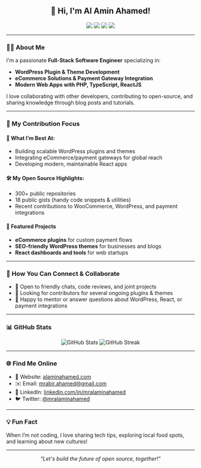 <!-- GitHub Profile README for Al Amin Ahamed -->

<h2 align="center">👋 Hi, I'm Al Amin Ahamed!</h2>
<p align="center">
  <img src="https://img.shields.io/github/followers/mralaminahamed?label=Followers&style=social" />
  <img src="https://img.shields.io/github/stars/mralaminahamed?label=Stars&style=social" />
  <img src="https://img.shields.io/badge/Hireable-Yes-success" />
  <img src="https://img.shields.io/badge/Location-Dhaka,%20Bangladesh-blue" />
</p>

---

### 🧑‍💻 About Me

I'm a passionate **Full-Stack Software Engineer** specializing in:

- **WordPress Plugin & Theme Development**
- **eCommerce Solutions & Payment Gateway Integration**
- **Modern Web Apps with PHP, TypeScript, ReactJS**

I love collaborating with other developers, contributing to open-source, and sharing knowledge through blog posts and tutorials.

---

### 🚩 My Contribution Focus

#### 🌟 What I’m Best At:
- Building scalable WordPress plugins and themes
- Integrating eCommerce/payment gateways for global reach
- Developing modern, maintainable React apps

#### 🛠️ My Open Source Highlights:
- 300+ public repositories
- 18 public gists (handy code snippets & utilities)
- Recent contributions to WooCommerce, WordPress, and payment integrations

#### 📌 Featured Projects
- **eCommerce plugins** for custom payment flows
- **SEO-friendly WordPress themes** for businesses and blogs
- **React dashboards and tools** for web startups

---

### 🤝 How You Can Connect & Collaborate

- 💬 Open to friendly chats, code reviews, and joint projects
- 🚀 Looking for contributors for several ongoing plugins & themes
- 📝 Happy to mentor or answer questions about WordPress, React, or payment integrations

---

### 📊 GitHub Stats

<p align="center">
  <img src="https://github-readme-stats.vercel.app/api?username=mralaminahamed&show_icons=true&hide_border=true&count_private=true&theme=radical" alt="GitHub Stats" />
  <img src="https://github-readme-streak-stats.herokuapp.com/?user=mralaminahamed&theme=radical&hide_border=true" alt="GitHub Streak" />
</p>

---

### 🌐 Find Me Online

- 🔗 Website: [alaminahamed.com](https://alaminahamed.com)
- ✉️ Email: mrabir.ahamed@gmail.com
- 💼 LinkedIn: [linkedin.com/in/mralaminahamed](https://linkedin.com/in/mralaminahamed)
- 🐦 Twitter: [@mralaminahamed](https://twitter.com/mralaminahamed)

---

### 💡 Fun Fact

When I’m not coding, I love sharing tech tips, exploring local food spots, and learning about new cultures!

---

<p align="center">
  <em>“Let's build the future of open source, together!”</em>
</p>
